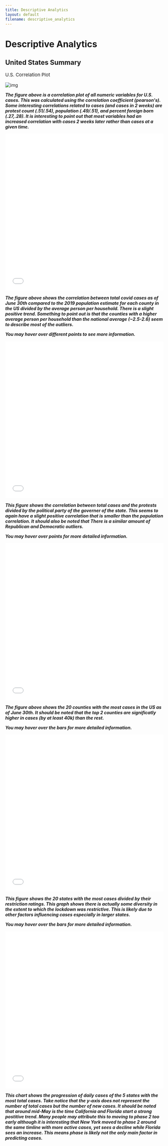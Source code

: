 ```yaml
---
title: Descriptive Analytics 
layout: default
filename: descriptive_analytics
---
```



# Descriptive Analytics

## United States Summary


<p style='font-size: 15px'>U.S. Correlation Plot</p>


![img](assets/img/Seaborn/Corr_Plot.png)

***The figure above is a correlation plot of all numeric variables for U.S. cases. This was calculated using the correlation coefficient (pearson's). Some interesting correlations related to cases (and cases in 2 weeks) are protest count (.51/.54), population (.49/.51), and percent foreign born (.27,.28). It is interesting to point out that most variables had an increased correlation with cases 2 weeks later rather than cases at a given time.***

<iframe src="assets/img/Bokeh/Total_Pop_Plot.html"
    sandbox="allow-same-origin allow-scripts"
    width="100%"
    height="500"
    scrolling="no"
    seamless="seamless"
    frameborder="0">
</iframe>

***The figure above shows the correlation between total covid cases as of June 30th compared to the 2019 population estimate for each county in the US divided by the average person per household. There is a slight positive trend. Something to point out is that the counties with a higher average person per household than the national average (~2.5-2.6) seem to describe most of the outliers.***

***You may hover over different points to see more information.***

<iframe src="assets/img/Bokeh/BLM_Gov_Cases_Plot.html"
    sandbox="allow-same-origin allow-scripts"
    width="100%"
    height="500"
    scrolling="no"
    seamless="seamless"
    frameborder="0">
</iframe>

***This figure shows the correlation between total cases and the protests divided by the political party of the governer of the state. This seems to again have a slight positive correlation that is smaller than the population correlation. It should also be noted that There is a similar amount of Republican and Democratic outliers.***

***You may hover over points for more detailed information.***

<iframe src="assets/img/Bokeh/County_Density_Plot.html"
    sandbox="allow-same-origin allow-scripts"
    width="100%"
    height="500"
    scrolling="no"
    seamless="seamless"
    frameborder="0">
</iframe>

***The figure above shows the 20 counties with the most cases in the US as of June 30th. It should be noted that the top 2 counties are significatly higher in cases (by at least 40k) than the rest.***

***You may hover over the bars for more detailed information.***

<iframe src="assets/img/Bokeh/Lockdown_Rating_Plot.html"
    sandbox="allow-same-origin allow-scripts"
    width="100%"
    height="500"
    scrolling="no"
    seamless="seamless"
    frameborder="0">
</iframe>

***This figure shows the 20 states with the most cases divided by their restriction ratings. This graph shows there is actually some diversity in the extent to which the lockdown was restrictive. This is likely due to other factors influencing cases especially in larger states.***

***You may hover over the bars for more detailed information.***

<iframe src="assets/img/Bokeh/Time_Series_US.html"
    sandbox="allow-same-origin allow-scripts"
    width="100%"
    height="500"
    scrolling="no"
    seamless="seamless"
    frameborder="0">
</iframe>

***This chart shows the progression of daily cases of the 5 states with the most total cases. Take notice that the y-axis does not represent the number of total cases but the number of new cases. It should be noted that around mid-May is the time California and Florida start a strong postitive trend. Many people may attribute this to moving to phase 2 too early although it is interesting that New York moved to phase 2 around the same timline with more active cases, yet sees a decline while Florida sees an increase. This means phase is likely not the only main factor in predicting cases.***
